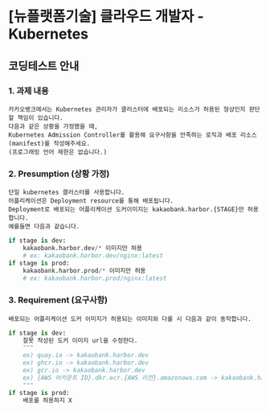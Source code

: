 
# [뉴플랫폼기술] 클라우드 개발자 - Kubernetes
## 코딩테스트 안내

### 1. 과제 내용
```
카카오뱅크에서는 Kubernetes 관리자가 클러스터에 배포되는 리소스가 허용된 형상인지 판단할 책임이 있습니다.
다음과 같은 상황을 가정했을 때, 
Kubernetes Admission Controller를 활용해 요구사항을 만족하는 로직과 배포 리소스(manifest)를 작성해주세요.
(프로그래밍 언어 제한은 없습니다.)
```

### 2. Presumption (상황 가정)
```
단일 kubernetes 클러스터를 사용합니다.
어플리케이션은 Deployment resource를 통해 배포됩니다.
Deployment로 배포되는 어플리케이션 도커이미지는 kakaobank.harbor.{STAGE}만 허용합니다.
예를들면 다음과 같습니다.
```
```python
if stage is dev: 
    kakaobank.harbor.dev/* 이미지만 허용  
    # ex: kakaobank.harbor.dev/nginx:latest
if stage is prod: 
    kakaobank.harbor.prod/* 이미지만 허용
    # ex: kakaobank.harbor.prod/nginx:latest
```

### 3. Requirement (요구사항)
```
배포되는 어플리케이션 도커 이미지가 허용되는 이미지와 다를 시 다음과 같이 동작합니다.
```
```python
if stage is dev: 
    잘못 작성된 도커 이미지 url을 수정한다.
    """
    ex) quay.io -> kakaobank.harbor.dev
    ex) ghcr.io -> kakaobank.harbor.dev
    ex) gcr.io -> kakaobank.harbor.dev
    ex) {AWS 어카운트 ID}.dkr.ecr.{AWS 리전}.amazonaws.com -> kakaobank.harbor.dev
    """
if stage is prod: 
    배포를 허용하지 X
```
